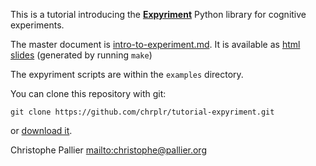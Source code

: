 This is a tutorial introducing the **[Expyriment](https://www.expyriment.org)** Python library for cognitive experiments.

The master document is [intro-to-experiment.md](https://github.com/chrplr/tutorial-expyriment/blob/main/intro-to-expyriment.md). It is available as [html slides](https://github.com/chrplr/tutorial-expyriment/blob/main/intro-to-expyriment-slides.html) (generated by running `make`)

The expyriment scripts are within the `examples` directory.

You can clone this repository with git:

    git clone https://github.com/chrplr/tutorial-expyriment.git

or [download it](https://github.com/chrplr/tutorial-expyriment/archive/refs/heads/main.zip).


Christophe Pallier <mailto:christophe@pallier.org>
